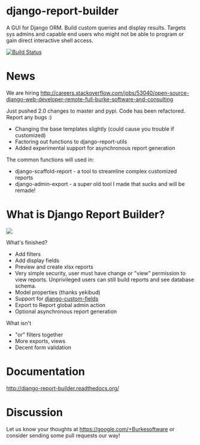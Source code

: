 django-report-builder
=====================

A GUI for Django ORM. Build custom queries and display results. Targets sys admins and capable end users who might 
not be able to program or gain direct interactive shell access.

[![Build Status](https://travis-ci.org/burke-software/django-report-builder.png?branch=master)](https://travis-ci.org/burke-software/django-report-builder)

# News

We are hiring http://careers.stackoverflow.com/jobs/53040/open-source-django-web-developer-remote-full-burke-software-and-consulting

Just pushed 2.0 changes to master and pypi. Code has been refactored. Report any bugs :)

- Changing the base templates slightly (could cause you trouble if customized)
- Factoring out functions to django-report-utils
- Added experimental support for asynchronous report generation

The common functions will used in:

- django-scaffold-report - a tool to streamline complex customized reports
- django-admin-export - a super old tool I made that sucks and will be remade!


# What is Django Report Builder?

![](https://raw.github.com/burke-software/django-report-builder/master/screenshots/reportbuilderscreen.png)

What's finished?
- Add filters
- Add display fields
- Preview and create xlsx reports
- Very simple security, user must have change or "view" permission to view 
reports. Unprivileged users can still build reports and see database schema.
- Model properties (thanks yekibud)
- Support for [django-custom-fields](https://github.com/burke-software/django-custom-field)
- Export to Report global admin action
- Optional asynchronous report generation

What isn't
- "or" filters together
- More exports, views
- Decent form validation

# Documentation

http://django-report-builder.readthedocs.org/

# Discussion

Let us know your thoughts at https://google.com/+Burkesoftware or consider sending some pull requests our way!
